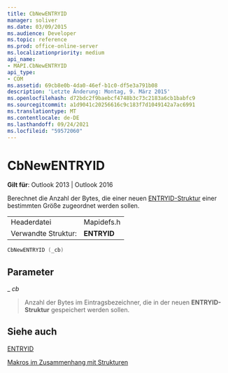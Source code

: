 ```yaml
---
title: CbNewENTRYID
manager: soliver
ms.date: 03/09/2015
ms.audience: Developer
ms.topic: reference
ms.prod: office-online-server
ms.localizationpriority: medium
api_name:
- MAPI.CbNewENTRYID
api_type:
- COM
ms.assetid: 69cb8e0b-4da0-46ef-b1c0-df5e3a791b08
description: 'Letzte Änderung: Montag, 9. März 2015'
ms.openlocfilehash: d72bdc2f9baebcf4748b3c73c2183a6cb1babfc9
ms.sourcegitcommit: a1d9041c20256616c9c183f7d1049142a7ac6991
ms.translationtype: MT
ms.contentlocale: de-DE
ms.lasthandoff: 09/24/2021
ms.locfileid: "59572060"
---
```

# <a name="cbnewentryid"></a>CbNewENTRYID

  
  
**Gilt für**: Outlook 2013 | Outlook 2016 
  
Berechnet die Anzahl der Bytes, die einer neuen [ENTRYID-Struktur](entryid.md) einer bestimmten Größe zugeordnet werden sollen. 
  
|||
|:-----|:-----|
|Headerdatei  <br/> |Mapidefs.h  <br/> |
|Verwandte Struktur:  <br/> |**ENTRYID** <br/> |
   
```cpp
CbNewENTRYID (_cb)
```

## <a name="parameters"></a>Parameter

 _ _cb_
  
> Anzahl der Bytes im Eintragsbezeichner, die in der neuen **ENTRYID-Struktur** gespeichert werden sollen. 
    
## <a name="see-also"></a>Siehe auch



[ENTRYID](entryid.md)


[Makros im Zusammenhang mit Strukturen](macros-related-to-structures.md)

